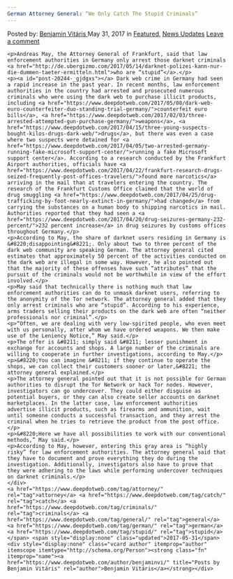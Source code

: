 ```yaml
---
German Attorney General: “We Only Catch The Stupid Criminals”
---
```

<article class="post-listing post-20244 post type-post status-publish format-standard has-post-thumbnail hentry  tag-attorney tag-catch tag-criminals tag-general tag-german tag-stupid">
    <div class="post-inner">
        <span>Posted by: <a href="https://www.deepdotweb.com/author/benjaminvi/" title="">Benjamin Vitáris </a></span>
    <span>May 31, 2017</span>
    <span>in <a href="https://www.deepdotweb.com/category/deepdot-news/" rel="category tag">Featured</a>, <a href="https://www.deepdotweb.com/category/news-updates/" rel="category tag">News Updates</a></span>
    <span><a href="https://www.deepdotweb.com/2017/05/31/german-attorney-general-catch-stupid-criminals/#respond">Leave a comment</a></span>
    </p>
    <div class="clear"></div>
    
    <p>Andreas May, the Attorney General of Frankfurt, said that law enforcement authorities in Germany only arrest those darknet criminals <a href="http://de.ubergizmo.com/2017/05/14/darknet-polizei-kann-nur-die-dummen-taeter-ermitteln.html">who are “stupid”</a>.</p>
    <p><a id="post-20244-_gjdgxs"></a> Dark web crime in Germany had seen a rapid increase in the past year. In recent months, law enforcement authorities in the country had arrested and prosecuted numerous criminals who were using the dark web to purchase illicit products, including <a href="https://www.deepdotweb.com/2017/05/08/dark-web-euro-counterfeiter-duo-standing-trial-germany/">counterfeit euro bills</a>, <a href="https://www.deepdotweb.com/2017/02/03/three-arrested-attempted-gun-purchase-germany/">weapons</a>, <a href="https://www.deepdotweb.com/2017/04/15/three-young-suspects-bought-kilos-drugs-dark-web/">drugs</a>, but there was even a case where two suspects were detained for <a href="https://www.deepdotweb.com/2017/04/05/two-arrested-germany-running-fake-microsoft-support-center/">running a fake Microsoft support center</a>. According to a research conducted by the Frankfurt Airport authorities, officials have <a href="https://www.deepdotweb.com/2017/04/22/frankfurt-research-drugs-seized-frequently-post-offices-travelers/">found more narcotics</a> arriving in the mail than at travelers entering the country. The research of the Frankfurt Customs Office claimed that the world of drug smuggling <a href="https://www.deepdotweb.com/2017/04/25/drug-trafficking-by-foot-nearly-extinct-in-germany/">had changed</a> from carrying the substances on a human body to shipping narcotics in mail. Authorities reported that they had seen a <a href="https://www.deepdotweb.com/2017/04/20/drug-seizures-germany-232-percent/">232 percent increase</a> in drug seizures by customs offices throughout Germany.</p>
    <p>According to May, the share of darknet users residing in Germany is &#8220;disappointing&#8221;. Only about two to three percent of the dark web community are speaking German. The attorney general cited estimates that approximately 50 percent of the activities conducted on the dark web are illegal in some way. However, he also pointed out that the majority of these offenses have such “attributes” that the pursuit of the criminals would not be worthwhile in view of the effort involved.</p>
    <p>May said that technically there is nothing much that law enforcement authorities can do to unmask darknet users, referring to the anonymity of the Tor network. The attorney general added that they only arrest criminals who are “stupid”. According to his experience, arms traders selling their products on the dark web are often “neither professionals nor criminal”.</p>
    <p>“Often, we are dealing with very low-spirited people, who even meet with us personally, after whom we have ordered weapons. We then make use of the Leniency Notice,” May said.</p>
    <p>The offer is &#8211; simply said &#8211; lesser punishment in exchange for accounts and shops. A large number of the criminals are willing to cooperate in further investigations, according to May.</p>
    <p>&#8220;You can imagine &#8211; if they continue to operate the shops, we can collect their customers sooner or later,&#8221; the attorney general explained.</p>
    <p>The attorney general pointed out that it is not possible for German authorities to disrupt the Tor Network or hack Tor nodes. However, investigators can go undercover. They could either disguise as potential buyers, or they can also create seller accounts on darknet marketplaces. In the latter case, law enforcement authorities advertise illicit products, such as firearms and ammunition, wait until someone conducts a successful transaction, and they arrest the criminal when he tries to retrieve the product from the post office.</p>
    <p>&#8220;Here we have all possibilities to work with our conventional methods,” May said.</p>
    <p>According to May, however, entering this gray area is “highly risky” for law enforcement authorities. The attorney general said that they have to document and prove everything they do during the investigation. Additionally, investigators also have to prove that they were adhering to the laws while performing undercover techniques on darknet criminals.</p>
    </div>
    <a href="https://www.deepdotweb.com/tag/attorney/" rel="tag">attorney</a> <a href="https://www.deepdotweb.com/tag/catch/" rel="tag">catch</a> <a href="https://www.deepdotweb.com/tag/criminals/" rel="tag">criminals</a> <a href="https://www.deepdotweb.com/tag/general/" rel="tag">general</a> <a href="https://www.deepdotweb.com/tag/german/" rel="tag">german</a> <a href="https://www.deepdotweb.com/tag/stupid/" rel="tag">stupid</a></span> <span style="display:none" class="updated">2017-05-31</span>
    <div style="display:none" class="vcard author" itemprop="author" itemscope itemtype="http://schema.org/Person"><strong class="fn" itemprop="name"><a href="https://www.deepdotweb.com/author/benjaminvi/" title="Posts by Benjamin Vitáris" rel="author">Benjamin Vitáris</a></strong></div>
    
